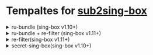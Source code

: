 # Tempaltes for [sub2sing-box](https://github.com/nitezs/sub2sing-box)
<details>
  <summary>ru-bundle (sing-box v1.10+)</summary>

for sing-box v1.11:
```shell
https://github.com/legiz-ru/sb-rule-sets/raw/main/.github/sub2sing-box/ru-bundle.json
```

for sing-box v1.10:
```shell
https://github.com/legiz-ru/sb-rule-sets/raw/main/.github/sub2sing-box/ru-bundle_sb1-10.json
```

</details>
<details>
  <summary>ru-bundle + re-filter (sing-box v1.11+)</summary>
  
```shell
https://github.com/legiz-ru/sb-rule-sets/raw/main/.github/sub2sing-box/ru-bundle-refilter.json
```

</details>
<details>
  <summary>re-filter(sing-box v1.11+)</summary>
  
```shell
https://github.com/legiz-ru/sb-rule-sets/raw/main/.github/sub2sing-box/re-filter.json
```

</details>
<details>
  <summary>secret-sing-box(sing-box v1.10+)</summary>
  <br>

  template based on client config from [Secret-Sing-Box](https://github.com/BLUEBL0B/Secret-Sing-Box)

  <br>

```shell
https://github.com/legiz-ru/sb-rule-sets/raw/main/.github/sub2sing-box/secret-sing-box.json
```

</details>
